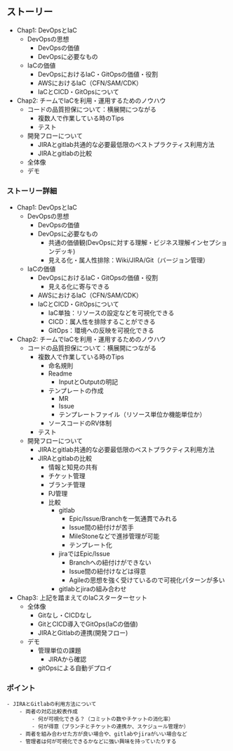 ## ストーリー
- Chap1: DevOpsとIaC
    - DevOpsの思想
        - DevOpsの価値
        - DevOpsに必要なもの
    - IaCの価値
        - DevOpsにおけるIaC・GitOpsの価値・役割
        - AWSにおけるIaC（CFN/SAM/CDK）
        - IaCとCICD・GitOpsについて
- Chap2: チームでIaCを利用・運用するためのノウハウ
    - コードの品質担保について：横展開につながる
        - 複数人で作業している時のTips
        - テスト
    - 開発フローについて
        - JIRAとgitlab共通的な必要最低限のベストプラクティス利用方法
        - JIRAとgitlabの比較
    - 全体像
    - デモ
    
### ストーリー詳細
- Chap1: DevOpsとIaC
    - DevOpsの思想
        - DevOpsの価値
        - DevOpsに必要なもの
            - 共通の価値観(DevOpsに対する理解・ビジネス理解インセプションデッキ)
            - 見える化・属人性排除：Wiki/JIRA/Git（バージョン管理）
    - IaCの価値
        - DevOpsにおけるIaC・GitOpsの価値・役割
            - 見える化に寄与できる
        - AWSにおけるIaC（CFN/SAM/CDK）
        - IaCとCICD・GitOpsについて
            - IaC単独：リソースの設定などを可視化できる
            - CICD：属人性を排除することができる
            - GitOps：環境への反映を可視化できる
- Chap2: チームでIaCを利用・運用するためのノウハウ
    - コードの品質担保について：横展開につながる
        - 複数人で作業している時のTips
            - 命名規則
            - Readme
                - InputとOutputの明記
            - テンプレートの作成
                - MR
                - Issue
                - テンプレートファイル（リソース単位か機能単位か）
            - ソースコードのRV体制
        - テスト
    - 開発フローについて
        - JIRAとgitlab共通的な必要最低限のベストプラクティス利用方法
        - JIRAとgitlabの比較
            - 情報と知見の共有
            - チケット管理
            - ブランチ管理
            - PJ管理
            - 比較
                - gitlab
                    - Epic/Issue/Branchを一気通貫でみれる
                    - Issue間の紐付けが苦手
                    - MileStoneなどで進捗管理が可能
                    - テンプレート化
                - jiraではEpic/Issue
                    - Branchへの紐付けができない
                    - Issue間の紐付けなどは得意
                    - Agileの思想を強く受けているので可視化パターンが多い
                - gitlabとjiraの組み合わせ
- Chap3: 上記を踏まえてのIaCスターターセット
    - 全体像
        - Gitなし・CICDなし
        - GitとCICD導入でGitOps(IaCの価値)
        - JIRAとGitlabの連携(開発フロー)
    - デモ
        - 管理単位の課題
            - JIRAから確認
        - gitOpsによる自動デプロイ





### ポイント
    - JIRAとGitlabの利用方法について
        - 両者の対応比較表作成
            - 何が可視化できる？（コミットの数やチケットの消化率）
            - 何が得意（ブランチとチケットの連携か、スケジュール管理か）
        - 両者を組み合わせた方が良い場合や、gitlabやjiraがいい場合など
        - 管理者は何が可視化できるかなどに強い興味を持っていたりする